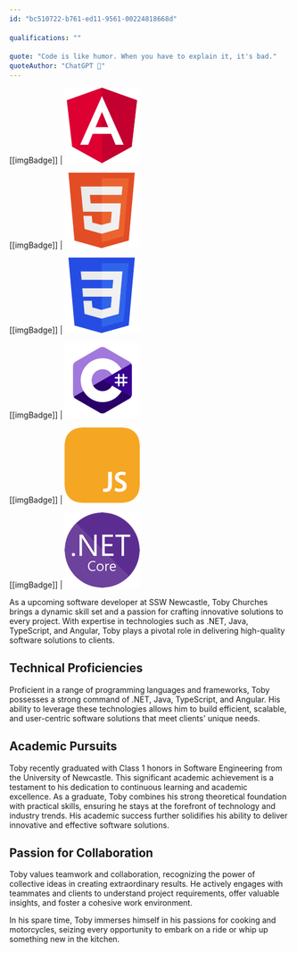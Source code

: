 ```yaml
---
id: "bc510722-b761-ed11-9561-00224818668d"

qualifications: ""

quote: "Code is like humor. When you have to explain it, it's bad."
quoteAuthor: "ChatGPT 🤖"
---
```


[[imgBadge]]
| ![](../badges/Developer-angular.png)

[[imgBadge]]
| ![](../badges/Designer-web-html5.png)

[[imgBadge]]
| ![](../badges/Designer-web-css3.png)

[[imgBadge]]
| ![](../badges/Developer-c-sharp.png)

[[imgBadge]]
| ![](../badges/Developer-js.png)

[[imgBadge]]
| ![](../badges/Developer-dotnet-core.png)

As a upcoming software developer at SSW Newcastle, Toby Churches brings a dynamic skill set and a passion for crafting innovative solutions to every project. With expertise in technologies such as .NET, Java, TypeScript, and Angular, Toby plays a pivotal role in delivering high-quality software solutions to clients.

## Technical Proficiencies

Proficient in a range of programming languages and frameworks, Toby possesses a strong command of .NET, Java, TypeScript, and Angular. His ability to leverage these technologies allows him to build efficient, scalable, and user-centric software solutions that meet clients' unique needs.

## Academic Pursuits

Toby recently graduated with Class 1 honors in Software Engineering from the University of Newcastle. This significant academic achievement is a testament to his dedication to continuous learning and academic excellence. As a graduate, Toby combines his strong theoretical foundation with practical skills, ensuring he stays at the forefront of technology and industry trends. His academic success further solidifies his ability to deliver innovative and effective software solutions.

## Passion for Collaboration

Toby values teamwork and collaboration, recognizing the power of collective ideas in creating extraordinary results. He actively engages with teammates and clients to understand project requirements, offer valuable insights, and foster a cohesive work environment.

In his spare time, Toby immerses himself in his passions for cooking and motorcycles, seizing every opportunity to embark on a ride or whip up something new in the kitchen.
